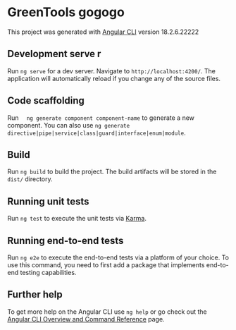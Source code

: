 # GreenTools gogogo

This project was generated with [Angular CLI](https://github.com/angular/angular-cli) version 18.2.6.22222

## Development serve  r

Run `ng serve` for a dev server. Navigate to `http://localhost:4200/`. The application will automatically reload if you change any of the source files.

## Code scaffolding

Run `  ng generate component component-name` to generate a new component. You can also use `ng generate directive|pipe|service|class|guard|interface|enum|module`.

## Build

Run `ng build` to build the project. The build artifacts will be stored in the `dist/` directory.

## Running unit tests

Run `ng test` to execute the unit tests via [Karma](https://karma-runner.github.io).

## Running end-to-end tests

Run `ng e2e` to execute the end-to-end tests via a platform of your choice. To use this command, you need to first add a package that implements end-to-end testing capabilities.

## Further help

To get more help on the Angular CLI use `ng help` or go check out the [Angular CLI Overview and Command Reference](https://angular.dev/tools/cli) page.
